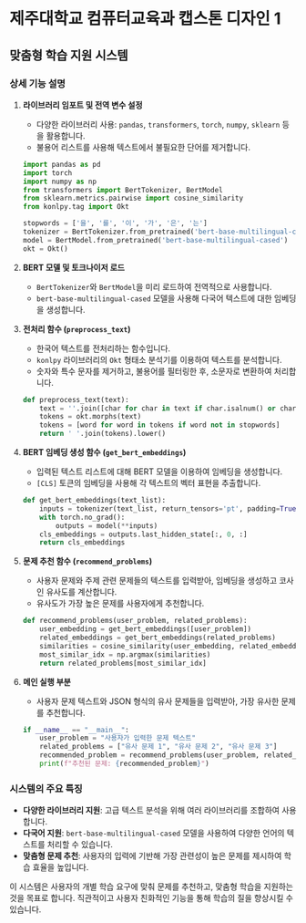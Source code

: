 # 제주대학교 컴퓨터교육과 캡스톤 디자인 1

## 맞춤형 학습 지원 시스템

### 상세 기능 설명

1. **라이브러리 임포트 및 전역 변수 설정**
   - 다양한 라이브러리 사용: `pandas`, `transformers`, `torch`, `numpy`, `sklearn` 등을 활용합니다.
   - 불용어 리스트를 사용해 텍스트에서 불필요한 단어를 제거합니다.

   ```python
   import pandas as pd
   import torch
   import numpy as np
   from transformers import BertTokenizer, BertModel
   from sklearn.metrics.pairwise import cosine_similarity
   from konlpy.tag import Okt
   
   stopwords = ['을', '를', '이', '가', '은', '는']
   tokenizer = BertTokenizer.from_pretrained('bert-base-multilingual-cased')
   model = BertModel.from_pretrained('bert-base-multilingual-cased')
   okt = Okt()
   ```

2. **BERT 모델 및 토크나이저 로드**
   - `BertTokenizer`와 `BertModel`을 미리 로드하여 전역적으로 사용합니다.
   - `bert-base-multilingual-cased` 모델을 사용해 다국어 텍스트에 대한 임베딩을 생성합니다.

3. **전처리 함수 (`preprocess_text`)**
   - 한국어 텍스트를 전처리하는 함수입니다.
   - `konlpy` 라이브러리의 `Okt` 형태소 분석기를 이용하여 텍스트를 분석합니다.
   - 숫자와 특수 문자를 제거하고, 불용어를 필터링한 후, 소문자로 변환하여 처리합니다.

   ```python
   def preprocess_text(text):
       text = ''.join([char for char in text if char.isalnum() or char.isspace()])
       tokens = okt.morphs(text)
       tokens = [word for word in tokens if word not in stopwords]
       return ' '.join(tokens).lower()
   ```

4. **BERT 임베딩 생성 함수 (`get_bert_embeddings`)**
   - 입력된 텍스트 리스트에 대해 BERT 모델을 이용하여 임베딩을 생성합니다.
   - `[CLS]` 토큰의 임베딩을 사용해 각 텍스트의 벡터 표현을 추출합니다.

   ```python
   def get_bert_embeddings(text_list):
       inputs = tokenizer(text_list, return_tensors='pt', padding=True, truncation=True)
       with torch.no_grad():
           outputs = model(**inputs)
       cls_embeddings = outputs.last_hidden_state[:, 0, :]
       return cls_embeddings
   ```

5. **문제 추천 함수 (`recommend_problems`)**
   - 사용자 문제와 주제 관련 문제들의 텍스트를 입력받아, 임베딩을 생성하고 코사인 유사도를 계산합니다.
   - 유사도가 가장 높은 문제를 사용자에게 추천합니다.

   ```python
   def recommend_problems(user_problem, related_problems):
       user_embedding = get_bert_embeddings([user_problem])
       related_embeddings = get_bert_embeddings(related_problems)
       similarities = cosine_similarity(user_embedding, related_embeddings)[0]
       most_similar_idx = np.argmax(similarities)
       return related_problems[most_similar_idx]
   ```

6. **메인 실행 부분**
   - 사용자 문제 텍스트와 JSON 형식의 유사 문제들을 입력받아, 가장 유사한 문제를 추천합니다.

   ```python
   if __name__ == "__main__":
       user_problem = "사용자가 입력한 문제 텍스트"
       related_problems = ["유사 문제 1", "유사 문제 2", "유사 문제 3"]
       recommended_problem = recommend_problems(user_problem, related_problems)
       print(f"추천된 문제: {recommended_problem}")
   ```

### 시스템의 주요 특징
- **다양한 라이브러리 지원**: 고급 텍스트 분석을 위해 여러 라이브러리를 조합하여 사용합니다.
- **다국어 지원**: `bert-base-multilingual-cased` 모델을 사용하여 다양한 언어의 텍스트를 처리할 수 있습니다.
- **맞춤형 문제 추천**: 사용자의 입력에 기반해 가장 관련성이 높은 문제를 제시하여 학습 효율을 높입니다.

이 시스템은 사용자의 개별 학습 요구에 맞춰 문제를 추천하고, 맞춤형 학습을 지원하는 것을 목표로 합니다. 직관적이고 사용자 친화적인 기능을 통해 학습의 질을 향상시킬 수 있습니다.
